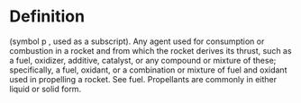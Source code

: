 # Definition

(symbol p , used as a subscript). Any agent used for consumption or
combustion in a rocket and from which the rocket derives its thrust,
such as a fuel, oxidizer, additive, catalyst, or any compound or mixture
of these; specifically, a fuel, oxidant, or a combination or mixture of
fuel and oxidant used in propelling a rocket. See fuel. Propellants are
commonly in either liquid or solid form.
